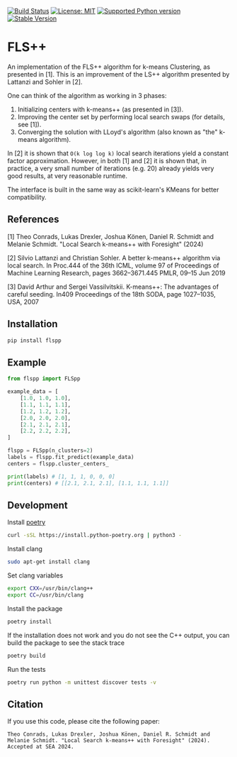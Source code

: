 [![Build Status](https://github.com/algo-hhu/FLSpp/actions/mypy-flake-test.yml/badge.svg)](https://github.com/algo-hhu/FLSpp/actions)
[![License: MIT](https://img.shields.io/badge/License-MIT-yellow.svg)](https://opensource.org/licenses/MIT)
[![Supported Python version](https://img.shields.io/badge/python-3.9+-blue.svg)](https://www.python.org/downloads/release/python-390/)
[![Stable Version](https://img.shields.io/pypi/v/flspp?label=stable)](https://pypi.org/project/flspp/)

# FLS++

An implementation of the FLS++ algorithm for k-means Clustering, as presented in [1]. This is an improvement of the LS++ algorithm presented by Lattanzi and Sohler in [2].

One can think of the algorithm as working in 3 phases:

1. Initializing centers with k-means++ (as presented in [3]).
2. Improving the center set by performing local search swaps (for details, see [1]).
3. Converging the solution with LLoyd's algorithm (also known as "the" k-means algorithm).

In [2] it is shown that `O(k log log k)` local search iterations yield a constant factor approximation. However, in both [1] and [2] it is shown that, in practice, a very small number of iterations (e.g. 20) already yields very good results, at very reasonable runtime.

The interface is built in the same way as scikit-learn's KMeans for better compatibility.

## References

[1] Theo Conrads, Lukas Drexler, Joshua Könen, Daniel R. Schmidt and Melanie Schmidt. "Local Search k-means++ with Foresight" (2024)

[2] Silvio Lattanzi and Christian Sohler. A better k-means++ algorithm via local search. In Proc.444
of the 36th ICML, volume 97 of Proceedings of Machine Learning Research, pages 3662–3671.445
PMLR, 09–15 Jun 2019

[3] David Arthur and Sergei Vassilvitskii. K-means++: The advantages of careful seeding. In409
Proceedings of the 18th SODA, page 1027–1035, USA, 2007

## Installation

```bash
pip install flspp
```

## Example

```python
from flspp import FLSpp

example_data = [
    [1.0, 1.0, 1.0],
    [1.1, 1.1, 1.1],
    [1.2, 1.2, 1.2],
    [2.0, 2.0, 2.0],
    [2.1, 2.1, 2.1],
    [2.2, 2.2, 2.2],
]

flspp = FLSpp(n_clusters=2)
labels = flspp.fit_predict(example_data)
centers = flspp.cluster_centers_

print(labels) # [1, 1, 1, 0, 0, 0]
print(centers) # [[2.1, 2.1, 2.1], [1.1, 1.1, 1.1]]
```

## Development

Install [poetry](https://python-poetry.org/docs/#installation)
```bash
curl -sSL https://install.python-poetry.org | python3 -
```

Install clang
```bash
sudo apt-get install clang
```

Set clang variables
```bash
export CXX=/usr/bin/clang++
export CC=/usr/bin/clang
```

Install the package
```bash
poetry install
```

If the installation does not work and you do not see the C++ output, you can build the package to see the stack trace
```bash
poetry build
```

Run the tests
```bash
poetry run python -m unittest discover tests -v
```

## Citation

If you use this code, please cite the following paper:

```
Theo Conrads, Lukas Drexler, Joshua Könen, Daniel R. Schmidt and Melanie Schmidt. "Local Search k-means++ with Foresight" (2024). Accepted at SEA 2024.
```
